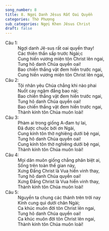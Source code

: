 ```yaml
---
song_number: 8
title: 8. Ngợi Danh Jêsus Rất Oai Quyền
categories: Thờ Phượng
sub_categories: Ngợi Khen Jêsus Christ
draft: false
---
```

<dl><dt>Câu 1:</dt><dd data-verse="1">Ngợi danh Jê-sus rất oai quyền thay! <br/>Các thiên thần sấp trước Ngài;c <br/>Cung hiến vương miện tôn Christ lên ngai, <br/>Tung hô danh Chúa quyền oai! <br/>Bao chiến thắng vật đem hiến trước ngai, <br/>Cung hiến vương miện tôn Christ lên ngai, </dd><dt>Câu 2:</dt><dd data-verse="2">Tội nhân yêu Chúa chẳng khi nào phai <br/>Nuốt cay ngậm đắng bao nài; <br/>Bao chiến thắng vật đem hiến trước ngai, <br/>Tung hô danh Chúa quyền oai! <br/>Bao chiến thắng vật đem hiến trước ngai, <br/>Thành kính tôn Chúa muôn loài! </dd><dt>Câu 3:</dt><dd data-verse="3">Phàm ai trong giống A-đam tự lai, <br/>Đã được chuộc bởi ơn Ngài, <br/>Cung kính tôn thờ nghiêng dưới bệ ngai, <br/>Tung hô danh Chúa quyền oai! <br/>Cung kính tôn thờ nghiêng dưới bệ ngai, <br/>Thành kính tôn Chúa muôn loài! </dd><dt>Câu 4:</dt><dd data-verse="4">Mọi dân muôn giống chẳng phân biệt ai, <br/>Sống trên toàn thế gian này, <br/>Xưng Đấng Christ là Vua hiển vinh thay, <br/>Tung hô danh Chúa quyền oai! <br/>Xưng Đấng Christ là Vua hiển vinh thay, <br/>Thành kính tôn Chúa muôn loài! </dd><dt>Câu 5:</dt><dd data-verse="5">Nguyền ta chung các thánh trên trời nay <br/>Kính cung quì dưới chân Ngài; <br/>Ca khúc muôn đời tôn Christ lên ngai, <br/>Tung hô danh Chúa quyền oai! <br/>Ca khúc muôn đời tôn Christ lên ngai, <br/>Thành kính tôn Chúa muôn loài! </dd></dl>